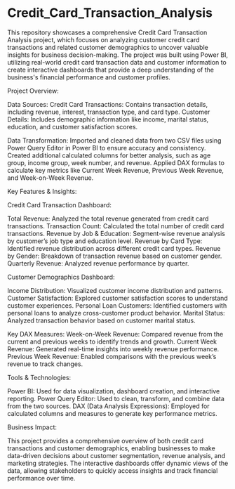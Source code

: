 # Credit_Card_Transaction_Analysis
This repository showcases a comprehensive Credit Card Transaction Analysis project, which focuses on analyzing customer credit card transactions and related customer demographics to uncover valuable insights for business decision-making. The project was built using Power BI, utilizing real-world credit card transaction data and customer information to create interactive dashboards that provide a deep understanding of the business's financial performance and customer profiles.

Project Overview:

Data Sources:
Credit Card Transactions: Contains transaction details, including revenue, interest, transaction type, and card type.
Customer Details: Includes demographic information like income, marital status, education, and customer satisfaction scores.

Data Transformation:
Imported and cleaned data from two CSV files using Power Query Editor in Power BI to ensure accuracy and consistency.
Created additional calculated columns for better analysis, such as age group, income group, week number, and revenue.
Applied DAX formulas to calculate key metrics like Current Week Revenue, Previous Week Revenue, and Week-on-Week Revenue.

Key Features & Insights:

  Credit Card Transaction Dashboard:

  Total Revenue: Analyzed the total revenue generated from credit card transactions.
  Transaction Count: Calculated the total number of credit card transactions.
  Revenue by Job & Education: Segment-wise revenue analysis by customer’s job type and education level.
  Revenue by Card Type: Identified revenue distribution across different credit card types.
  Revenue by Gender: Breakdown of transaction revenue based on customer gender.
  Quarterly Revenue: Analyzed revenue performance by quarter.
  
  Customer Demographics Dashboard:

  Income Distribution: Visualized customer income distribution and patterns.
  Customer Satisfaction: Explored customer satisfaction scores to understand customer experiences.
  Personal Loan Customers: Identified customers with personal loans to analyze cross-customer product behavior.
  Marital Status: Analyzed transaction behavior based on customer marital status.

Key DAX Measures:
  Week-on-Week Revenue: Compared revenue from the current and previous weeks to identify trends and growth.
  Current Week Revenue: Generated real-time insights into weekly revenue performance.
  Previous Week Revenue: Enabled comparisons with the previous week’s revenue to track changes.

Tools & Technologies:

  Power BI: Used for data visualization, dashboard creation, and interactive reporting.
  Power Query Editor: Used to clean, transform, and combine data from the two sources.
  DAX (Data Analysis Expressions): Employed for calculated columns and measures to generate key performance metrics.

Business Impact:

This project provides a comprehensive overview of both credit card transactions and customer demographics, enabling businesses to make data-driven decisions about customer segmentation, revenue analysis, and marketing strategies. The interactive dashboards offer dynamic views of the data, allowing stakeholders to quickly access insights and track financial performance over time.
